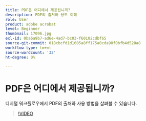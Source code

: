 ```yaml
---
title: PDF은 어디에서 제공됩니까?
description: PDF의 출처와 용도 이해
role: User
product: adobe acrobat
level: Beginner
thumbnail: 17096.jpg
exl-id: 0ba6a9b7-ad6e-4ad7-bc03-f60102cdbf65
source-git-commit: 018cbcfd1d1605a8ff175a0cda98f0bfb4d528a8
workflow-type: tm+mt
source-wordcount: '32'
ht-degree: 0%

---
```


# PDF은 어디에서 제공됩니까?

디지털 워크플로우에서 PDF의 출처와 사용 방법을 살펴볼 수 있습니다.

>[!VIDEO](https://video.tv.adobe.com/v/17096?hidetitle=true)
